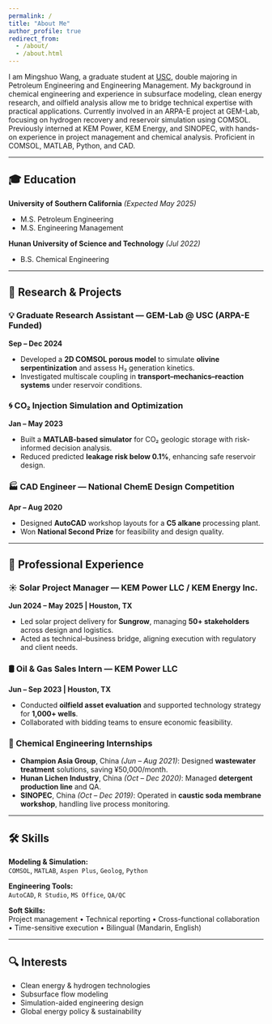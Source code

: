 ```yaml
---
permalink: /
title: "About Me"
author_profile: true
redirect_from: 
  - /about/
  - /about.html
---
```


I am Mingshuo Wang, a graduate student at [USC](https://www.usc.edu/), double majoring in Petroleum Engineering and Engineering Management. My background in chemical engineering and experience in subsurface modeling, clean energy research, and oilfield analysis allow me to bridge technical expertise with practical applications. Currently involved in an ARPA-E project at GEM-Lab, focusing on hydrogen recovery and reservoir simulation using COMSOL. Previously interned at KEM Power, KEM Energy, and SINOPEC, with hands-on experience in project management and chemical analysis. Proficient in COMSOL, MATLAB, Python, and CAD.

---

## 🎓 Education

**University of Southern California** *(Expected May 2025)*  
- M.S. Petroleum Engineering  
- M.S. Engineering Management  

**Hunan University of Science and Technology** *(Jul 2022)*  
- B.S. Chemical Engineering  

---

## 🧪 Research & Projects

### 💡 Graduate Research Assistant — GEM-Lab @ USC (ARPA-E Funded)  
**Sep – Dec 2024**  
- Developed a **2D COMSOL porous model** to simulate **olivine serpentinization** and assess H₂ generation kinetics.  
- Investigated multiscale coupling in **transport–mechanics–reaction systems** under reservoir conditions.

### 🌀 CO₂ Injection Simulation and Optimization  
**Jan – May 2023**  
- Built a **MATLAB-based simulator** for CO₂ geologic storage with risk-informed decision analysis.  
- Reduced predicted **leakage risk below 0.1%**, enhancing safe reservoir design.

### 🏭 CAD Engineer — National ChemE Design Competition  
**Apr – Aug 2020**  
- Designed **AutoCAD** workshop layouts for a **C5 alkane** processing plant.  
- Won **National Second Prize** for feasibility and design quality.

---

## 💼 Professional Experience

### ☀️ Solar Project Manager — KEM Power LLC / KEM Energy Inc.  
**Jun 2024 – May 2025 | Houston, TX**  
- Led solar project delivery for **Sungrow**, managing **50+ stakeholders** across design and logistics.  
- Acted as technical–business bridge, aligning execution with regulatory and client needs.

### 🛢️ Oil & Gas Sales Intern — KEM Power LLC  
**Jun – Sep 2023 | Houston, TX**  
- Conducted **oilfield asset evaluation** and supported technology strategy for **1,000+ wells**.  
- Collaborated with bidding teams to ensure economic feasibility.

### 🌿 Chemical Engineering Internships  
- **Champion Asia Group**, China *(Jun – Aug 2021)*: Designed **wastewater treatment** solutions, saving ¥50,000/month.  
- **Hunan Lichen Industry**, China *(Oct – Dec 2020)*: Managed **detergent production line** and QA.  
- **SINOPEC**, China *(Oct – Dec 2019)*: Operated in **caustic soda membrane workshop**, handling live process monitoring.

---

## 🛠 Skills

**Modeling & Simulation:**  
`COMSOL`, `MATLAB`, `Aspen Plus`, `Geolog`, `Python`  

**Engineering Tools:**  
`AutoCAD`, `R Studio`, `MS Office`, `QA/QC`  

**Soft Skills:**  
Project management • Technical reporting • Cross-functional collaboration • Time-sensitive execution • Bilingual (Mandarin, English)  

---

## 🔍 Interests

- Clean energy & hydrogen technologies  
- Subsurface flow modeling  
- Simulation-aided engineering design  
- Global energy policy & sustainability  

